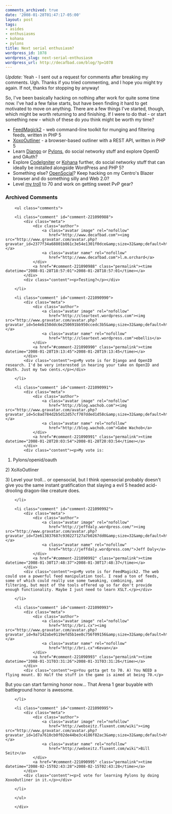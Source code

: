 ```yaml
---
comments_archived: true
date: '2008-01-28T01:47:17-05:00'
layout: post
tags:
- asides
- enthusiasms
- kohana
- pylons
title: Next serial enthusiasm?
wordpress_id: 1078
wordpress_slug: next-serial-enthusiasm
wordpress_url: http://decafbad.com/blog/?p=1078
---
```

*Update:* Yeah - I sent out a request for comments after breaking my comments.  Ugh.  Thanks if you tried commenting, and I hope you might try again.  If not, thanks for stopping by anyway!

So, I've been basically hacking on nothing after work for quite some time now.  I've had a few false starts, but have been finding it hard to get motivated to move on anything.  There are a few things I've started, though, which might be worth returning to and finishing.  If I were to do that - or start something new - which of these do *you* think might be worth my time?

* [FeedMagick2](http://decafbad.com/svn/trunk/FeedMagick2/) - web command-line toolkit for munging and filtering feeds, written in PHP 5
* [XoxoOutliner](http://decafbad.com/svn/trunk/XoxoOutliner/) - a browser-based outliner with a REST API, written in PHP 5
* Learn [Django](http://www.djangoproject.com/) or [Pylons](http://pylonshq.com/), do social networky stuff and explore OpenID and OAuth?
* Explore [CodeIgniter](http://codeigniter.com/) or [Kohana](http://kohanaphp.com/home.html) further, do social networky stuff that can ideally be installed alongside WordPress and PHP 5?
* Something else?  [OpenSocial](http://code.google.com/apis/opensocial/)?  Keep hacking on my Centro's Blazer browser and do something silly and Web 2.0?
* Level [my troll](http://armory.worldofwarcraft.com/character-sheet.xml?r=Maelstrom&n=Paytol) to 70 and work on getting sweet PvP gear?


<div id="comments" class="comments archived-comments">
            <h3>Archived Comments</h3>
            
        <ul class="comments">
            
        <li class="comment" id="comment-221090988">
            <div class="meta">
                <div class="author">
                    <a class="avatar image" rel="nofollow" 
                       href="http://www.decafbad.com"><img src="http://www.gravatar.com/avatar.php?gravatar_id=2377f34a68801b861c3e54e1301f0dce&amp;size=32&amp;default=http://mediacdn.disqus.com/1320279820/images/noavatar32.png"/></a>
                    <a class="avatar name" rel="nofollow" 
                       href="http://www.decafbad.com">l.m.orchard</a>
                </div>
                <a href="#comment-221090988" class="permalink"><time datetime="2008-01-28T18:57:01">2008-01-28T18:57:01</time></a>
            </div>
            <div class="content"><p>Testing?</p></div>
            
        </li>
    
        <li class="comment" id="comment-221090990">
            <div class="meta">
                <div class="author">
                    <a class="avatar image" rel="nofollow" 
                       href="http://cleartext.wordpress.com"><img src="http://www.gravatar.com/avatar.php?gravatar_id=5e4eb150ddc6e250691bb950ccedc3b5&amp;size=32&amp;default=http://mediacdn.disqus.com/1320279820/images/noavatar32.png"/></a>
                    <a class="avatar name" rel="nofollow" 
                       href="http://cleartext.wordpress.com">ebellis</a>
                </div>
                <a href="#comment-221090990" class="permalink"><time datetime="2008-01-28T19:13:45">2008-01-28T19:13:45</time></a>
            </div>
            <div class="content"><p>My vote is for Django and OpenID research. I'd be very interested in hearing your take on OpenID and OAuth. Just my two cents.</p></div>
            
        </li>
    
        <li class="comment" id="comment-221090991">
            <div class="meta">
                <div class="author">
                    <a class="avatar image" rel="nofollow" 
                       href="http://blog.wachob.com"><img src="http://www.gravatar.com/avatar.php?gravatar_id=5c8ad784d2b5d12d57cf707dded1d58c&amp;size=32&amp;default=http://mediacdn.disqus.com/1320279820/images/noavatar32.png"/></a>
                    <a class="avatar name" rel="nofollow" 
                       href="http://blog.wachob.com">Gabe Wachob</a>
                </div>
                <a href="#comment-221090991" class="permalink"><time datetime="2008-01-28T20:03:54">2008-01-28T20:03:54</time></a>
            </div>
            <div class="content"><p>My vote is:
1) Pylons/openid/oauth</p>

<p>2) XoXoOutliner</p>

<p>3) Level your troll... or opensocial, but I think opensocial probably doesn't give you the same instant gratification that slaying a evil 5 headed acid-drooling dragon-like creature does.</p></div>
            
        </li>
    
        <li class="comment" id="comment-221090992">
            <div class="meta">
                <div class="author">
                    <a class="avatar image" rel="nofollow" 
                       href="http://jeffdaly.wordpress.com/"><img src="http://www.gravatar.com/avatar.php?gravatar_id=f2e613837687c930227127a7b0267dd0&amp;size=32&amp;default=http://mediacdn.disqus.com/1320279820/images/noavatar32.png"/></a>
                    <a class="avatar name" rel="nofollow" 
                       href="http://jeffdaly.wordpress.com/">Jeff Daly</a>
                </div>
                <a href="#comment-221090992" class="permalink"><time datetime="2008-01-30T17:48:37">2008-01-30T17:48:37</time></a>
            </div>
            <div class="content"><p>My vote is for FeedMagick2. The web could use a powerful feed manipulation tool. I read a ton of feeds, some of which could really use some tweaking, combining, and filtering, but most of the tools offered up so far don't provide enough functionality. Maybe I just need to learn XSLT.</p></div>
            
        </li>
    
        <li class="comment" id="comment-221090993">
            <div class="meta">
                <div class="author">
                    <a class="avatar image" rel="nofollow" 
                       href="http://bri.cx"><img src="http://www.gravatar.com/avatar.php?gravatar_id=9a7142abe9119efd5b1ee8c756f09156&amp;size=32&amp;default=http://mediacdn.disqus.com/1320279820/images/noavatar32.png"/></a>
                    <a class="avatar name" rel="nofollow" 
                       href="http://bri.cx">Kevan</a>
                </div>
                <a href="#comment-221090993" class="permalink"><time datetime="2008-01-31T03:31:26">2008-01-31T03:31:26</time></a>
            </div>
            <div class="content"><p>You gotta get to 70. A) You NEED a flying mount. B) Half the stuff in the game is aimed at being 70.</p>

<p>But you can start farming honor now... That Arena 1 gear buyable with battleground honor is awesome.</p></div>
            
        </li>
    
        <li class="comment" id="comment-221090995">
            <div class="meta">
                <div class="author">
                    <a class="avatar image" rel="nofollow" 
                       href="http://webseitz.fluxent.com/wiki"><img src="http://www.gravatar.com/avatar.php?gravatar_id=1d7a7610cb0f02de44be3c4186f82ac3&amp;size=32&amp;default=http://mediacdn.disqus.com/1320279820/images/noavatar32.png"/></a>
                    <a class="avatar name" rel="nofollow" 
                       href="http://webseitz.fluxent.com/wiki">Bill Seitz</a>
                </div>
                <a href="#comment-221090995" class="permalink"><time datetime="2008-02-15T02:43:28">2008-02-15T02:43:28</time></a>
            </div>
            <div class="content"><p>I vote for learning Pylons by doing XoxoOutliner in it.</p></div>
            
        </li>
    
        </ul>
    
        </div>
    